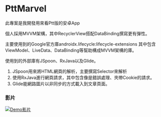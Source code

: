 # PttMarvel
此專案是我開發用來看Ptt版的安卓App

個人採用MVVM架構，其中RecyclerView搭配DataBinding撰寫更有彈性。


主要使用到的Google官方庫androidx.lifecycle:lifecycle-extensions
其中包含ViewModel、LiveData、DataBinding等幫助構成MVVM架構的庫。

使用到的外部庫有JSpoon、RxJava以及Glide。
1. JSpoon用來將HTML網頁的解析，主要撰寫Selector來解析
2. 使用RxJava進行網頁請求，其中包含像是錯誤處理、夾帶Cookie的請求。
3. Glide能網路圖片以非同步的方式載入到文章頁面。


### 影片
[![Demo影片](https://img.youtube.com/vi/w7tstw2yJM4/0.jpg)](https://youtu.be/w7tstw2yJM4)  
